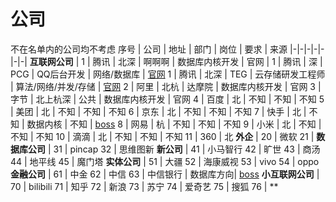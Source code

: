 # 公司
不在名单内的公司均不考虑
序号 | 公司 | 地址 | 部门 | 岗位 | 要求 | 来源
|-|-|-|-|-|-|-|
**互联网公司** |
1   | 腾讯      | 北深      | 啊啊啊    | 数据库内核开发    | 官网 | 
1   | 腾讯      | 深      | PCG    | QQ后台开发    | 网络/数据库 | [官网](https://careers.tencent.com/jobdesc.html?postId=1544675777813946368)
1   | 腾讯      | 北深     | TEG    | 云存储研发工程师    | 算法/网络/并发/存储 | [官网](https://careers.tencent.com/jobdesc.html?postId=1331790454517145600)
2   | 阿里      | 北杭      | 达摩院    | 数据库内核开发    | 官网
3   | 字节      | 北上杭深   | 公共     | 数据库内核开发    | 官网
4   | 百度      | 北        | 不知      | 不知           | 不知 
5   | 美团      | 北        | 不知      | 不知          | 不知
6   | 京东      | 北        | 不知      | 不知      | 不知
7   | 快手      | 北        | 不知      | 数据内核      | 不知 | [boss](https://www.zhipin.com/job_detail/d408b8695531850d1nZy29W6E1tY.html?lid=aDUBpy5IVr3.search.12&securityId=dMEnrw_zK0DAd-o1L027LDVeOe_FW2pke9Em_1TYADiYDHqAHbQEA6o6y364lQNkwCi3dBRADYvobJZyJ3LWTD1rIFpZxphU94BY0iW_4tnnyoY~)
8   | 网易      | 杭        | 不知      | 不知      | 不知
9   | 小米      | 北        | 不知      | 不知      | 不知
10  | 滴滴      | 北        | 不知      | 不知      | 不知
11  | 360      | 北
**外企** |
20  | 微软
21  | 
**数据库公司** |
31  | pincap
32  | 思维图新
**新公司** |
41  | 小马智行
42  | 旷世
43  | 商汤
44  | 地平线
45  | 魔门塔
**实体公司** |
51  | 大疆
52  | 海康威视
53  | vivo
54  | oppo
**金融公司** |
61  | 中金
62  | 中信
63  | 中信银行 | 数据库方向| [boss](https://www.zhipin.com/job_detail/dc8c9b67d0c047281nR-2Ni4EFVU.html?lid=aDUBpy5IVr3.search.11&securityId=isXaS1tH-bfM3-d1UOWxdo4slPefl--zbrnvi7PiVtUINGpGiD_jRhZ-FOaeIDHDEC22gj1CYLbWdHycePmBX-zrR_de6bAu9wLVUvvbJAG5P77gJSM~)
**小互联网公司** |
70  | bilibili
71  | 知乎
72  | 新浪
73  | 苏宁
74  | 爱奇艺
75  | 搜狐
76  | 
**
